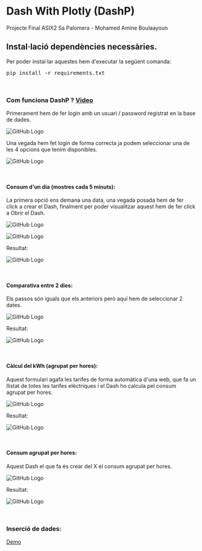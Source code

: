# Dash With Plotly (DashP)
Projecte Final ASIX2 Sa Palomera - Mohamed Amine Boulaayoun

## Instal·lació dependències necessàries.
Per poder instal·lar aquestes hem d'executar la següent comanda:

<pre>pip install -r requirements.txt</pre>

<br/>

### Com funciona DashP ? [Video](https://www.youtube.com/watch?v=5DsoeHs7b0Q&feature=youtu.be)

Primerament hem de fer login amb un usuari / password registrat en la base de dades.

![GitHub Logo](/img/1.PNG)

Una vegada hem fet login de forma correcta ja podem seleccionar una de les 4 opcions que tenim disponibles.

![GitHub Logo](/img/2.PNG)

<br/>

#### Consum d'un dia (mostres cada 5 minuts):

La primera opció ens demana una data, una vegada posada hem de fer click a crear el Dash, finalment per poder visualitzar aquest hem de fer click a Obrir el Dash.

![GitHub Logo](/img/3.PNG)

![GitHub Logo](/img/4.PNG)

Resultat:

![GitHub Logo](/img/5.PNG)

<br/>


#### Comparativa entre 2 dies:

Els passos són iguals que els anteriors però aquí hem de seleccionar 2 dates.

![GitHub Logo](/img/6.PNG)

Resultat:

![GitHub Logo](/img/7.PNG)


<br/>


#### Càlcul del kWh (agrupat per hores):

Aquest formulari agafa les tarifes de forma automàtica d'una web, que fa un llistat de totes les tarifes elèctriques i el Dash ho calcula pel consum agrupat per hores.


![GitHub Logo](/img/8.PNG)


Resultat:

![GitHub Logo](/img/9.PNG)


<br/>


#### Consum agrupat per hores:

Aquest Dash el que fa és crear del X el consum agrupat per hores.

![GitHub Logo](/img/11.PNG)


Resultat:

![GitHub Logo](/img/10.PNG)



<br/>

### Inserció de dades:

[Demo](https://youtu.be/A-BjPFdaQC4)
